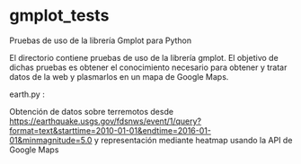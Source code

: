 # gmplot_tests
Pruebas de uso de la librería Gmplot para Python

El directorio contiene pruebas de uso de la librería gmplot. El objetivo de dichas pruebas es obtener el conocimiento
necesario para obtener y tratar datos de la web y plasmarlos en un mapa de Google Maps.

earth.py : 

Obtención de datos sobre terremotos desde https://earthquake.usgs.gov/fdsnws/event/1/query?format=text&starttime=2010-01-01&endtime=2016-01-01&minmagnitude=5.0 y representación mediante heatmap usando la API de Google Maps
